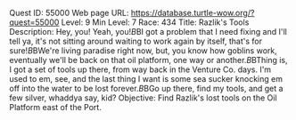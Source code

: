 Quest ID: 55000
Web page URL: https://database.turtle-wow.org/?quest=55000
Level: 9
Min Level: 7
Race: 434
Title: Razlik's Tools
Description: Hey, you! Yeah, you!$B$BI got a problem that I need fixing and I'll tell ya, it's not sitting around waiting to work again by itself, that's for sure!$B$BWe're living paradise right now, but, you know how goblins work, eventually we'll be back on that oil platform, one way or another.$B$BThing is, I got a set of tools up there, from way back in the Venture Co. days. I'm used to em, see, and the last thing I want is some sea sucker knocking em off into the water to be lost forever.$B$BGo up there, find my tools, and get a few silver, whaddya say, kid?
Objective: Find Razlik's lost tools on the Oil Platform east of the Port.
